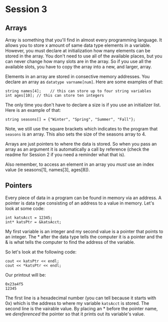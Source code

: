 # Session 3

## Arrays
Array is something that you'll find in almost every programming language. It allows you to store x amount of same data type elements in a variable. However, you must declare at initialization how many elements can be stored in the array. You don't need to use all of the available places, but you can never change how many slots are in the array. So if you use all the available slots, you have to copy the array into a new, and larger, array.

Elements in an array are stored in consective memory addresses. You declare an array as `datatype varname[num]`. Here are some examples of that:

```
string names[4];	// this can store up to four string variables
int ages[10]; // this can store ten integers
```

The only time you don't have to declare a size is if you use an initializer list. Here is an example of that:

```
string seasons[] = {"Winter", "Spring", "Summer", "Fall"};
```

Note, we still use the square brackets which indicates to the program that `seasons` is an array. This also sets the size of the seasons array to 4.

Arrays are just pointers to where the data is stored. So when you pass an array as an argument it is automatically a call by reference (check the readme for Session 2 if you need a reminder what that is).

Also remember, to access an element in an array you *must* use an index value (ie seasons[1], names[3], ages[8]).

## Pointers
Every piece of data in a program can be found in memory via an address. A pointer is data type consisting of an address to a value in memory. Let's look at some code:

```
int katsAcct = 12345;
int* katsPtr = &katsAcct;
```
My first variable is an integer and my second value is a pointer that points to an integer. The * after the data type tells the computer it is a pointer and the & is what tells the computer to find the address of the variable.

So let's look at the following code:

```
cout << katsPtr << endl;
cout << *katsPtr << endl;
```
Our printout will be:

```
0x23a4f5
12345
```
The first line is a hexadecimal number (you can tell because it starts with 0x) which is the address to where my variable `katsAcct` is stored. The second line is the vairable value. By placing an * before the pointer name, we *dereferenced* the pointer so that it prints out its variable's value.
